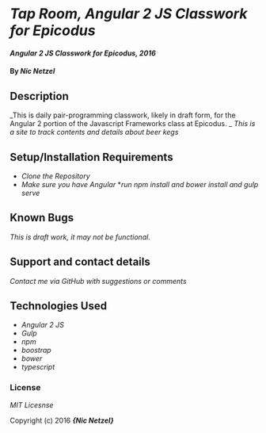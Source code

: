 # _Tap Room, Angular 2 JS Classwork for Epicodus_

#### _Angular 2 JS Classwork for Epicodus, 2016_

#### By _**Nic Netzel**_

## Description

_This is daily pair-programming classwork, likely in draft form, for the Angular 2 portion of the Javascript Frameworks class at Epicodus. _
_This is a site to track contents and details about beer kegs_
## Setup/Installation Requirements

* _Clone the Repository_
* _Make sure you have Angular_
*_run npm install and bower install and gulp serve_



## Known Bugs

_This is draft work, it may not be functional._

## Support and contact details

_Contact me via GitHub with suggestions or comments_

## Technologies Used

* _Angular 2 JS_
* _Gulp_
* _npm_
* _boostrap_
* _bower_
* _typescript_

### License

*MIT Licesnse*

Copyright (c) 2016 **_{Nic Netzel}_**
